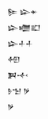<div class='block'>
<div class='line'>𒌉 𒇽𒄬</div>
<div class='line'>𒇽𒁾𒊬</div>
<div class='line'>𒇽𒈦𒈦</div>
<div class='line'>𒅇</div>
<div class='line'>𒀉𒋾</div>
<div class='line'>𒊩𒈠 𒃻</div>
<div class='line'>𒃻</div>
</div>